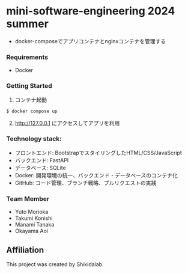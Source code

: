 # mini-software-engineering 2024 summer
- docker-composeでアプリコンテナとnginxコンテナを管理する
### Requirements
- Docker
### Getting Started
1. コンテナ起動
```
$ docker compose up
```
2. http://127.0.0.1 にアクセスしてアプリを利用
### Technology stack:
- フロントエンド: BootstrapでスタイリングしたHTML/CSS/JavaScript
- バックエンド: FastAPI
- データベース: SQLite
- Docker: 開発環境の統一、バックエンド・データベースのコンテナ化
- GitHub: コード管理、ブランチ戦略、プルリクエストの実践
### Team Member
- Yuto Morioka
- Takumi Konishi
- Manami Tanaka
- Okayama Aoi
## Affiliation
This project was created by Shikidalab.

